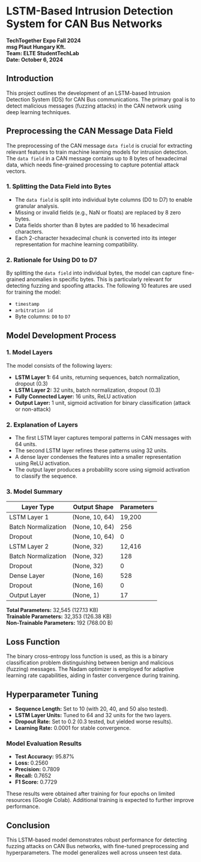 # LSTM-Based Intrusion Detection System for CAN Bus Networks

**TechTogether Expo Fall 2024**  
**msg Plaut Hungary Kft.**  
**Team: ELTE StudentTechLab**  
**Date: October 6, 2024**

## Introduction

This project outlines the development of an LSTM-based Intrusion Detection System (IDS) for CAN Bus communications. The primary goal is to detect malicious messages (fuzzing attacks) in the CAN network using deep learning techniques.

## Preprocessing the CAN Message Data Field

The preprocessing of the CAN message `data field` is crucial for extracting relevant features to train machine learning models for intrusion detection. The `data field` in a CAN message contains up to 8 bytes of hexadecimal data, which needs fine-grained processing to capture potential attack vectors.

### 1. Splitting the Data Field into Bytes

- The `data field` is split into individual byte columns (D0 to D7) to enable granular analysis.
- Missing or invalid fields (e.g., NaN or floats) are replaced by 8 zero bytes.
- Data fields shorter than 8 bytes are padded to 16 hexadecimal characters.
- Each 2-character hexadecimal chunk is converted into its integer representation for machine learning compatibility.

### 2. Rationale for Using D0 to D7

By splitting the `data field` into individual bytes, the model can capture fine-grained anomalies in specific bytes. This is particularly relevant for detecting fuzzing and spoofing attacks. The following 10 features are used for training the model:

- `timestamp`
- `arbitration id`
- Byte columns: `D0` to `D7`

## Model Development Process

### 1. Model Layers

The model consists of the following layers:

- **LSTM Layer 1:** 64 units, returning sequences, batch normalization, dropout (0.3)
- **LSTM Layer 2:** 32 units, batch normalization, dropout (0.3)
- **Fully Connected Layer:** 16 units, ReLU activation
- **Output Layer:** 1 unit, sigmoid activation for binary classification (attack or non-attack)

### 2. Explanation of Layers

- The first LSTM layer captures temporal patterns in CAN messages with 64 units.
- The second LSTM layer refines these patterns using 32 units.
- A dense layer condenses the features into a smaller representation using ReLU activation.
- The output layer produces a probability score using sigmoid activation to classify the sequence.

### 3. Model Summary

| Layer Type            | Output Shape | Parameters |
|-----------------------|--------------|------------|
| LSTM Layer 1          | (None, 10, 64) | 19,200    |
| Batch Normalization    | (None, 10, 64) | 256       |
| Dropout               | (None, 10, 64) | 0         |
| LSTM Layer 2          | (None, 32)     | 12,416    |
| Batch Normalization    | (None, 32)     | 128       |
| Dropout               | (None, 32)     | 0         |
| Dense Layer           | (None, 16)     | 528       |
| Dropout               | (None, 16)     | 0         |
| Output Layer          | (None, 1)      | 17        |

**Total Parameters:** 32,545 (127.13 KB)  
**Trainable Parameters:** 32,353 (126.38 KB)  
**Non-Trainable Parameters:** 192 (768.00 B)

## Loss Function

The binary cross-entropy loss function is used, as this is a binary classification problem distinguishing between benign and malicious (fuzzing) messages. The Nadam optimizer is employed for adaptive learning rate capabilities, aiding in faster convergence during training.

## Hyperparameter Tuning

- **Sequence Length:** Set to 10 (with 20, 40, and 50 also tested).
- **LSTM Layer Units:** Tuned to 64 and 32 units for the two layers.
- **Dropout Rate:** Set to 0.2 (0.3 tested, but yielded worse results).
- **Learning Rate:** 0.0001 for stable convergence.

### Model Evaluation Results

- **Test Accuracy:** 95.87%
- **Loss:** 0.2560
- **Precision:** 0.7809
- **Recall:** 0.7652
- **F1 Score:** 0.7729

These results were obtained after training for four epochs on limited resources (Google Colab). Additional training is expected to further improve performance.

## Conclusion

This LSTM-based model demonstrates robust performance for detecting fuzzing attacks on CAN Bus networks, with fine-tuned preprocessing and hyperparameters. The model generalizes well across unseen test data.

